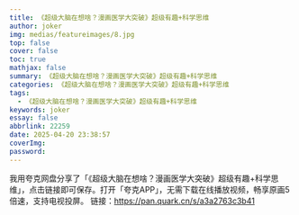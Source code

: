 ```yaml
---
title: 《超级大脑在想啥？漫画医学大突破》超级有趣+科学思维
author: joker
img: medias/featureimages/8.jpg
top: false
cover: false
toc: true
mathjax: false
summary: 《超级大脑在想啥？漫画医学大突破》超级有趣+科学思维
categories: 《超级大脑在想啥？漫画医学大突破》超级有趣+科学思维
tags:
  - 《超级大脑在想啥？漫画医学大突破》超级有趣+科学思维
keywords: joker
essay: false
abbrlink: 22259
date: 2025-04-20 23:38:57
coverImg:
password:
---
```


我用夸克网盘分享了「《超级大脑在想啥？漫画医学大突破》超级有趣+科学思维」，点击链接即可保存。打开「夸克APP」，无需下载在线播放视频，畅享原画5倍速，支持电视投屏。
链接：https://pan.quark.cn/s/a3a2763c3b41
